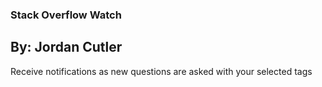 ### Stack Overflow Watch
## By: Jordan Cutler

Receive notifications as new questions are asked with your selected tags
